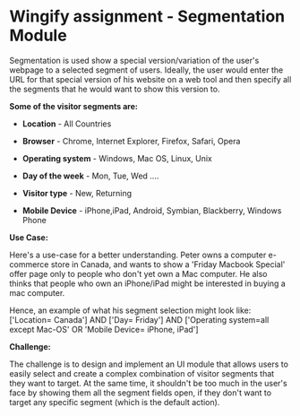 # Wingify assignment - Segmentation Module

Segmentation is used show a special version/variation of the user's webpage to a selected segment of users. Ideally, the user would enter the URL for that special version of his website on a web tool and then specify all the segments that he would want to show this version to.

**Some of the visitor segments are:**

  * **Location** - All Countries

  * **Browser** - Chrome, Internet Explorer, Firefox, Safari, Opera

  * **Operating system** - Windows, Mac OS, Linux, Unix

  * **Day of the week** - Mon, Tue, Wed ....

  * **Visitor type** - New, Returning

  * **Mobile Device** - iPhone,iPad, Android, Symbian, Blackberry, Windows Phone


**Use Case:**

Here's a use-case for a better understanding. Peter owns a computer e-commerce store in Canada, and wants to show a 'Friday Macbook Special' offer page only to people who don't yet own a Mac computer. He also thinks that people who own an iPhone/iPad might be interested in buying a mac computer.

Hence, an example of what his segment selection might look like:
['Location= Canada'] AND ['Day= Friday'] AND ['Operating system=all except Mac-OS' OR 'Mobile Device= iPhone, iPad']


**Challenge:**

The challenge is to design and implement an UI module that allows users to easily select and create a complex combination of visitor segments that they want to target. At the same time, it shouldn't be too much in the user's face by showing them all the segment fields open, if they don't want to target any specific segment (which is the default action).

